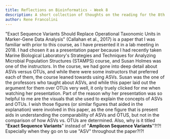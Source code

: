 ```yaml
---
title: Reflections on Bioinformatics - Week 8
description: A short collection of thoughts on the reading for the 8th week of classes
author: Rene Francolini
---
```


"Exact Sequence Variants Should Replace Operational Taxonomic Units in Marker-Gene Data Analysis" (Callahan et al., 2017) is a paper that I was familiar with prior to this course, as I have presented it in a lab meeting in 2018. I had chosen it as a presentation paper because I had recently taken Marine Biological Laboratory's Strategies and Techniques for Analyzing Microbial Population Structures (STAMPS) course, and Susan Holmes was one of the instructors. In the course, we had gone into deep detail about ASVs versus OTUs, and while there were some instructors that preferred each of them, the course leaned towards using ASVs. Susan was the one of the professors who taught about ASVs, and while this paper laid out the argument for them over OTUs very well, it only truely clicked for me when watching her presentation. Part of the reason why her presentation was so helpful to me are the visuals that she used to explain the concepts of ASVs and OTUs. I wish those figures (or similar figures that aided in the explanation) were involved in this paper, as the one figure that is present aids in understanding the comparability of ASVs and OTUS, but not in the comparison of how ASVs vs. OTUs are determined. Also, why is it titled "**Exact Sequence Variants**" instead of "**Amplicon Sequence Variants**"?!?! Especially when they go on to use "ASV" throughout the paper?!?!